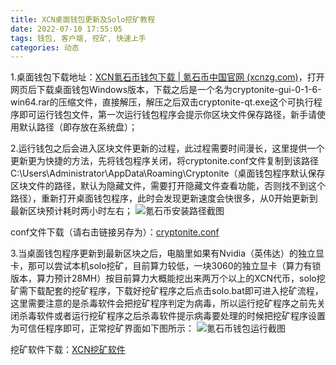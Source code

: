 ```yaml
---
title: XCN桌面钱包更新及Solo挖矿教程
date: 2022-07-10 17:55:05
tags: 钱包, 客户端, 挖矿, 快速上手
categories: 动态
---
```

1.桌面钱包下载地址：[XCN氪石币钱包下载 | 氪石币中国官网 (xcnzg.com)](https://xcnzg.com/2022/07/08/wallet/)，打开网页后下载桌面钱包Windows版本，下载之后是一个名为cryptonite-gui-0-1-6-win64.rar的压缩文件，直接解压，解压之后双击cryptonite-qt.exe这个可执行程序即可运行钱包文件，第一次运行钱包程序会提示你区块文件保存路径，新手请使用默认路径（即存放在系统盘）；

2.运行钱包之后会进入区块文件更新的过程，此过程需要时间漫长，这里提供一个更新更为快捷的方法，先将钱包程序关闭，将cryptonite.conf文件复制到该路径C:\Users\Administrator\AppData\Roaming\Cryptonite（桌面钱包程序默认保存区块文件的路径，默认为隐藏文件，需要打开隐藏文件查看功能，否则找不到这个路径），重新打开桌面钱包程序，此时会发现更新速度会快很多，从0开始更新到最新区块预计耗时两小时左右；
![氪石币安装路径截图](https://xcnzg.com/medias/quick-start/001.png)

conf文件下载（请右击链接另存为）：[cryptonite.conf](https://xcnzg.com/medias/quick-start/cryptonite.conf)

3.当桌面钱包程序更新到最新区块之后，电脑里如果有Nvidia（英伟达）的独立显卡，那可以尝试本机solo挖矿，目前算力较低，一块3060的独立显卡（算力有锁版本，算力预计28MH）按目前算力大概能挖出来两万个以上的XCN代币，solo挖矿需下载配套的挖矿程序，下载好挖矿程序之后点击solo.bat即可进入挖矿流程，这里需要注意的是杀毒软件会把挖矿程序判定为病毒，所以运行挖矿程序之前先关闭杀毒软件或者运行挖矿程序之后杀毒软件提示病毒要处理的时候把挖矿程序设置为可信任程序即可，正常挖矿界面如下图所示：
![氪石币钱包运行截图](https://xcnzg.com/medias/quick-start/002.png)

挖矿软件下载：[XCN挖矿软件](https://xcnzg.com/medias/quick-start/XCN.rar)